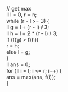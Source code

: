 // get max  
ll l = 0, r = n;  
while (r - l >= 3) {  
    ll g = l + (r - l) / 3;  
    ll h = l + 2 * (r - l) / 3;  
    if (f(g) > f(h))  
        r = h;  
    else l = g;  
}  
ll ans = 0;  
for (ll i = l; i <= r; i++) {  
    ans = max(ans, f(i));  
}



